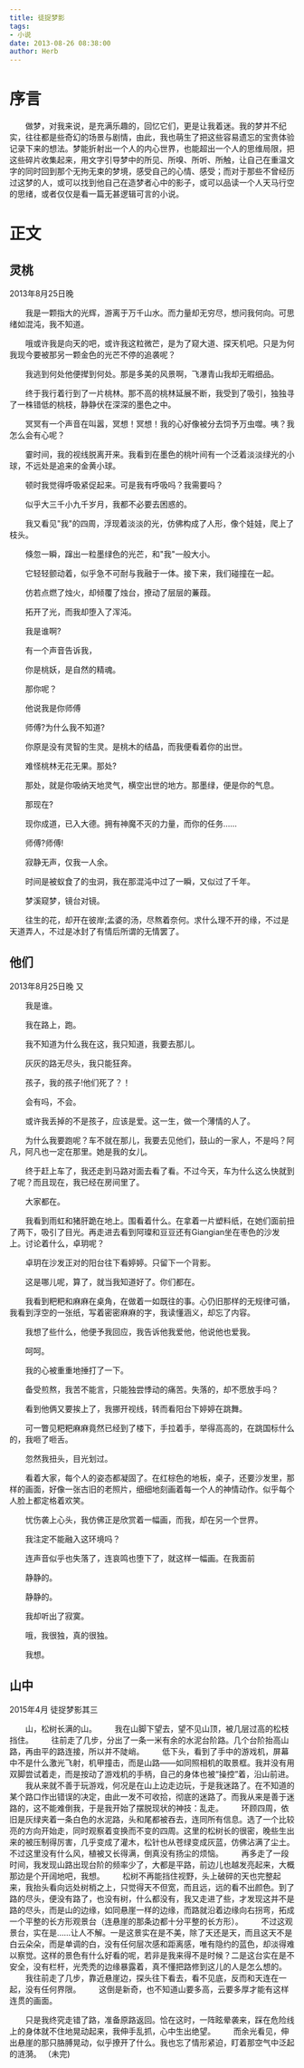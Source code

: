 ```yaml
---
title: 徒捉梦影
tags:
- 小说
date: 2013-08-26 08:38:00
author: Herb
---
```


# 序言

　　做梦，对我来说，是充满乐趣的，回忆它们，更是让我着迷。我的梦并不纪实，往往都是些奇幻的场景与剧情，由此，我也萌生了把这些容易遗忘的宝贵体验记录下来的想法。梦能折射出一个人的内心世界，也能超出一个人的思维局限，把这些碎片收集起来，用文字引导梦中的所见、所嗅、所听、所触，让自己在重温文字的同时回到那个无拘无束的梦境，感受自己的心情、感受；而对于那些不曾经历过这梦的人，或可以找到他自己在造梦者心中的影子，或可以品读一个人天马行空的思绪，或者仅仅是看一篇无甚逻辑可言的小说。

# 正文


## 灵桃
2013年8月25日晚



　　我是一颗指大的光辉，游离于万千山水。而力量却无穷尽，想问我何向。可思绪如混沌，我不知道。

　　哦或许我是向天的吧，或许我这粒微芒，是为了窥大道、探天机吧。只是为何我现今要被那另一颗金色的光芒不停的追袭呢？

　　我逃到何处他便撵到何处。那是多美的风景啊，飞瀑青山我却无暇细品。

　　终于我行着行到了一片桃林。那不高的桃林延展不断，我受到了吸引，独独寻了一株错低的桃枝，静静伏在深深的墨色之中。

　　冥冥有一个声音在叫嚣，冥想！冥想！我的心好像被分去饲予万虫噬。咦？我怎么会有心呢？

　　霎时间，我的视线脱离开来。我看到在墨色的桃叶间有一个泛着淡淡绿光的小球，不远处是追来的金黄小球。

　　顿时我觉得呼吸紧促起来。可是我有呼吸吗？我需要吗？

　　似乎大三千小九千岁月，我都不必要去困惑的。

　　我又看见"我"的四周，浮现着淡淡的光，仿佛构成了人形，像个娃娃，爬上了枝头。

　　倏忽一瞬，蹿出一粒墨绿色的光芒，和"我"一般大小。

　　它轻轻颤动着，似乎急不可耐与我融于一体。接下来，我们碰撞在一起。

　　仿若点燃了烛火，却倾覆了烛台，撩动了层层的蒹葭。

　　拓开了光，而我却堕入了浑沌。

　　我是谁啊?

　　有一个声音告诉我，

　　你是桃妖，是自然的精魂。

　　那你呢？

　　他说我是你师傅

　　师傅?为什么我不知道?

　　你原是没有灵智的生灵。是桃木的结晶，而我便看着你的出世。

　　难怪桃林无花无果。那处?

　　那处，就是你吸纳天地灵气，横空出世的地方。那墨绿，便是你的气息。

　　那现在?

　　现你成道，已入大德。拥有神魔不灭的力量，而你的任务……

　　师傅?师傅!

　　寂静无声，仅我一人余。

　　时间是被蚁食了的虫洞，我在那混沌中过了一瞬，又似过了千年。

　　梦溪窥梦，镜台对镜。

　　往生的花，却开在彼岸;孟婆的汤，尽熬着奈何。求什么理不开的缘，不过是天道弄人，不过是冰封了有情后所谓的无情罢了。




## 他们
2013年8月25日晚 又



　　我是谁。

　　我在路上，跑。

　　我不知道为什么我在这，我只知道，我要去那儿。

　　灰灰的路无尽头，我只能狂奔。

　　孩子，我的孩子!他们死了？！

　　会有吗，不会。

　　或许我丢掉的不是孩子，应该是爱。这一生，做一个薄情的人了。

　　为什么我要跑呢？车不就在那儿，我要去见他们，鼓山的一家人，不是吗？阿凡，阿凡也一定在那里。她是我的女儿。

　　终于赶上车了，我还走到马路对面去看了看。不过今天，车为什么这么快就到了呢？而且现在，我已经在房间里了。

　　大家都在。

　　我看到雨虹和猪肝跪在地上。围看着什么。在拿着一片塑料纸，在她们面前扭了两下，吸引了目光。再走进去看到阿璨和豆豆还有Giangian坐在枣色的沙发上。讨论着什么，卓玥呢？

　　卓玥在沙发正对的阳台往下看婷婷。只留下一个背影。

　　这是哪儿呢，算了，就当我知道好了。你们都在。

　　我看到粑粑和麻麻在桌角，在做着一如既往的事。心仍旧那样的无规律可循，我看到浮空的一张纸，写着密密麻麻的字，我读懂涵义，却忘了内容。

　　我想了些什么，他便予我回应，我告诉他我爱他，他说他也爱我。

　　呵呵。

　　我的心被重重地捶打了一下。

　　备受煎熬，我苦不能言，只能独尝悸动的痛苦。失落的，却不愿放手吗？

　　看到他俩又要挨上了，我挪开视线，转而看阳台下婷婷在跳舞。

　　可一瞥见粑粑麻麻竟然已经到了楼下，手拉着手，举得高高的，在跳国标什么的，我咂了咂舌。

　　忽然我扭头，目光划过。

　　看着大家，每个人的姿态都凝固了。在红棕色的地板，桌子，还要沙发里，那样的画面，好像一张古旧的老照片，细细地刻画着每一个人的神情动作。似乎每个人脸上都定格着欢笑。

　　忧伤袭上心头，我仿佛正是欣赏着一幅画，而我，却在另一个世界。

　　我注定不能融入这环境吗？

　　连声音似乎也失落了，连哀鸣也堕下了，就这样一幅画。在我面前

　　静静的。

　　静静的。

　　我却听出了寂寞。

　　哦，我很独，真的很独。

　　我想。


## 山中
2015年4月
徒捉梦影其三


　　山，松树长满的山。
　　我在山脚下望去，望不见山顶，被几层过高的松枝挡住。
　　往前走了几步，分出了一条一米有余的水泥台阶路。几个台阶抬高山路，再由平的路连接，所以并不陡峭。
　　低下头，看到了手中的游戏机，屏幕中不是什么激光飞射，机甲撞击，而是山路——如同照相机的取景框。我并没有用双脚尝试着走，而是按动了游戏机的手柄，自己的身体也被“操控”着，沿山前进。
　　我从来就不善于玩游戏，何况是在山上边走边玩，于是我迷路了。在不知道的某个路口作出错误的决定，由此一发不可收拾，彻底的迷路了。而我从来是善于迷路的，这不能难倒我，于是我开始了摆脱现状的神技：乱走。
　　环顾四周，依旧是灰绿夹着一条白色的水泥路，头和尾都被吞去，连同所有信息。选了一个比较亮的方向开始走，同时观察着变换而不变的四周。这里的松树长的很密，晚些生出来的被压制得厉害，几乎变成了灌木，松针也从苍绿变成灰蓝，仿佛沾满了尘土。不过这里没有什么风，植被又长得满，倒真没有扬尘的烦恼。
　　再多走了一段时间，我发现山路出现台阶的频率少了，大都是平路，前边儿也越发亮起来，大概那边是个开阔地吧，我想。
　　松树不再能挡住视野，头上破碎的天也完整起来，我抬头看向远处树梢之上，只觉得天不但宽，而且远，远的看不出颜色。到了路的尽头，便没有路了，也没有树，什么都没有，我又走进了些，才发现这并不是路的尽头，而是山的边缘，如同悬崖一样的边缘，而路就沿着边缘向右拐弯，拓成一个平整的长方形观景台（连悬崖的那条边都十分平整的长方形）。
　　不过这观景台，实在是……让人不解。一是这景实在是不美，除了天还是天，而且这天不是白云朵朵，而是单调的白，没有任何层次感和距离感，唯有隐约的蓝色，却淡得难以察觉。这样的景色有什么好看的呢，若非是我来得不是时候？二是这台实在是不安全，没有栏杆，光秃秃的边缘暴露着，真不懂把路修到这儿的人是怎么想的。
　　我往前走了几步，靠近悬崖边，探头往下看去，看不见底，反而和天连在一起，没有任何界限。
　　这倒是新奇，也不知道山要多高，云要多厚才能有这样连贯的画面。

　　只是我终究走错了路，准备原路返回。恰在这时，一阵眩晕袭来，踩在危险线上的身体就不住地晃动起来，我伸手乱抓，心中生出绝望。
　　而余光看见，伸出悬崖的那只胳膊晃动，似乎撩开了什么。我也忘了情形紧迫，盯着那空气中泛起的涟漪。
（未完)

　　